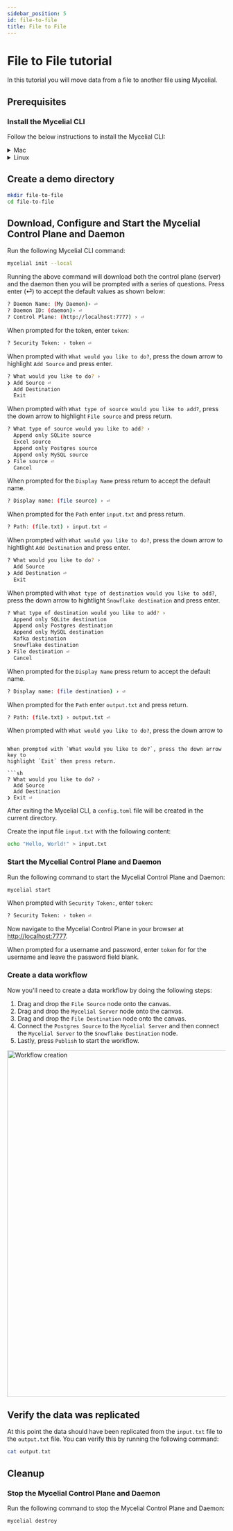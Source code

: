 ```yaml
---
sidebar_position: 5
id: file-to-file
title: File to File
---
```


# File to File tutorial

In this tutorial you will move data from a file to another file using Mycelial.

## Prerequisites

### Install the Mycelial CLI

Follow the below instructions to install the Mycelial CLI:

<details>
  <summary>Mac</summary>

  ```sh
  brew install mycelial/tap/mycelial
  ```

</details>

<details>
  <summary>Linux</summary>

  <details>
  <summary>Debian Based Linux x86_64</summary>

  ```sh
  curl -L https://github.com/mycelial/cli/releases/latest/download/mycelial-v-1.x86_64.deb --output mycelial_amd64.deb
  dpkg -i ./mycelial_amd64.deb
  ```

  </details>

  <details>
  <summary>Debian Based Linux ARM64</summary>

  ```sh
  curl -L https://github.com/mycelial/cli/releases/latest/download/mycelial-v-1.arm64.deb --output mycelial_arm64.deb
  dpkg -i ./mycelial_arm64.deb
  ```

  </details>

  <details>
  <summary>Debian Based Linux ARM</summary>

  ```sh
  curl -L https://github.com/mycelial/cli/releases/latest/download/mycelial-v-1.armhf.deb --output mycelial_armhf.deb
  dpkg -i ./mycelial_armhf.deb
  ```

  </details>

  <details>
  <summary>Redhat Based Linux x86_64</summary>

  ```sh
  yum install https://github.com/mycelial/cli/releases/latest/download/mycelial-v-1.x86_64.rpm 
  ```

  </details>

  <details>
  <summary>Redhat Based Linux ARM64</summary>

  ```sh
  yum install https://github.com/mycelial/cli/releases/latest/download/mycelial-v-1.arm64.rpm 
  ```

  </details>

  <details>
  <summary>Redhat Based Linux ARM</summary>

  ```sh
  yum install https://github.com/mycelial/cli/releases/latest/download/mycelial-v-1.armhf.rpm
  ```

  </details>

</details>


## Create a demo directory

```sh
mkdir file-to-file
cd file-to-file
```

## Download, Configure and Start the Mycelial Control Plane and Daemon 

Run the following Mycelial CLI command:

```sh
mycelial init --local
```

Running the above command will download both the control plane (server) and the
daemon then you will be prompted with a series of questions. Press enter (⏎) to
accept the default values as shown below:

```sh
? Daemon Name: (My Daemon)› ⏎
? Daemon ID: (daemon)› ⏎
? Control Plane: (http://localhost:7777) › ⏎
```

When prompted for the token, enter `token`:

```sh
? Security Token: › token ⏎
```

When prompted with `What would you like to do?`, press the down arrow to
highlight `Add Source` and press enter.

```sh
? What would you like to do? ›
❯ Add Source ⏎
  Add Destination
  Exit
```

When prompted with `What type of source would you like to add?`, press the down
arrow to highlight `File source` and press return.

```sh
? What type of source would you like to add? ›
  Append only SQLite source
  Excel source
  Append only Postgres source 
  Append only MySQL source 
❯ File source ⏎
  Cancel
```

When prompted for the `Display Name` press return to accept the default name.

```sh
? Display name: (file source) › ⏎
```

When prompted for the `Path` enter `input.txt` and press return.

```sh
? Path: (file.txt) › input.txt ⏎
```

When prompted with `What would you like to do?`, press the down arrow to
hightlight `Add Destination` and press enter.

```sh
? What would you like to do? ›
  Add Source
❯ Add Destination ⏎
  Exit 
```

When prompted with `What type of destination would you like to add?`, press the
down arrow to hightlight `Snowflake destination` and press enter.

```sh
? What type of destination would you like to add? ›
  Append only SQLite destination
  Append only Postgres destination
  Append only MySQL destination
  Kafka destination
  Snowflake destination 
❯ File destination ⏎
  Cancel
```

When prompted for the `Display Name` press return to accept the default name.

```sh
? Display name: (file destination) › ⏎
```

When prompted for the `Path` enter `output.txt` and press return.

```sh
? Path: (file.txt) › output.txt ⏎
```

When prompted with `What would you like to do?`, press the down arrow to
```

When prompted with `What would you like to do?`, press the down arrow key to
highlight `Exit` then press return.

```sh
? What would you like to do? ›
  Add Source
  Add Destination
❯ Exit ⏎
```

After exiting the Mycelial CLI, a `config.toml` file will be created in the current
directory. 

Create the input file `input.txt` with the following content:

```sh
echo "Hello, World!" > input.txt
```

### Start the Mycelial Control Plane and Daemon

Run the following command to start the Mycelial Control Plane and Daemon:

```sh
mycelial start
```

When prompted with `Security Token:`, enter `token`:

```sh
? Security Token: › token ⏎
```

Now navigate to the Mycelial Control Plane in your browser at [http://localhost:7777](http://localhost:7777).

When prompted for a username and password, enter `token` for for the username
and leave the password field blank.

### Create a data workflow

Now you'll need to create a data workflow by doing the following steps:

1. Drag and drop the `File Source` node onto the canvas.
2. Drag and drop the `Mycelial Server` node onto the canvas.
3. Drag and drop the `File Destination` node onto the canvas.
4. Connect the `Postgres Source` to the `Mycelial Server` and then connect the `Mycelial Server` to the `Snowflake Destination` node.
5. Lastly, press `Publish` to start the workflow.

<img src="/img/file_to_file_tutorial.gif" alt="Workflow creation" width="800"/>

## Verify the data was replicated

At this point the data should have been replicated from the `input.txt` file to the `output.txt` file. You can verify this by running the following command:

```sh
cat output.txt
```

## Cleanup

### Stop the Mycelial Control Plane and Daemon

Run the following command to stop the Mycelial Control Plane and Daemon:

```sh
mycelial destroy
```
